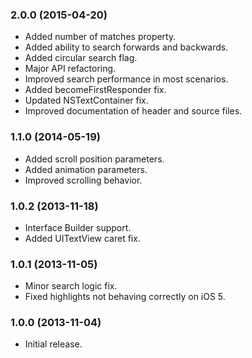 ### 2.0.0 (2015-04-20)

* Added number of matches property.
* Added ability to search forwards and backwards.
* Added circular search flag.
* Major API refactoring.
* Improved search performance in most scenarios.
* Added becomeFirstResponder fix.
* Updated NSTextContainer fix.
* Improved documentation of header and source files.

### 1.1.0 (2014-05-19)

* Added scroll position parameters.
* Added animation parameters.
* Improved scrolling behavior.

### 1.0.2 (2013-11-18)

* Interface Builder support.
* Added UITextView caret fix.

### 1.0.1 (2013-11-05)

* Minor search logic fix.
* Fixed highlights not behaving correctly on iOS 5.

### 1.0.0 (2013-11-04)

* Initial release.
